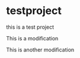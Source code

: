 testproject
===========

this is a test project

This is a modification 

This is another modification
